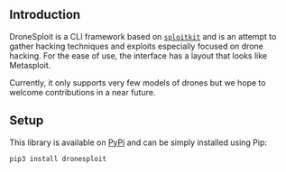 ## Introduction

DroneSploit is a CLI framework based on [`sploitkit`](https://github.com/dhondta/sploitkit) and is an attempt to gather hacking techniques and exploits especially focused on drone hacking. For the ease of use, the interface has a layout that looks like Metasploit.

Currently, it only supports very few models of drones but we hope to welcome contributions in a near future.

## Setup

This library is available on [PyPi](https://pypi.python.org/pypi/dronesploit/) and can be simply installed using Pip:

```sh
pip3 install dronesploit
```
